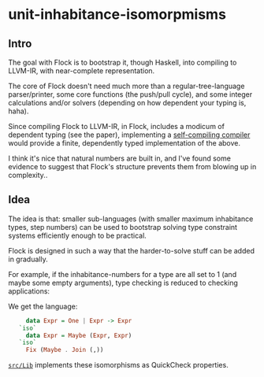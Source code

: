 # unit-inhabitance-isomorpmisms

## Intro

The goal with Flock is to bootstrap it, though Haskell, into compiling to LLVM-IR, with near-complete representation.

The core of Flock doesn't need much more than a regular-tree-language parser/printer, some core functions (the push/pull cycle),
and some integer calculations and/or solvers (depending on how dependent your typing is, haha).

Since compiling Flock to LLVM-IR, in Flock, includes a modicum of dependent typing (see the paper),
implementing a [self-compiling compiler](https://en.wikipedia.org/wiki/Bootstrapping_(compilers)) would provide a
finite, dependently typed implementation of the above.

I think it's nice that natural numbers are built in, and I've found some evidence to suggest that Flock's structure prevents them from
blowing up in complexity..

## Idea

The idea is that:
  smaller sub-languages (with smaller maximum inhabitance types, step numbers)
  can be used to bootstrap solving type constraint systems efficiently enough to be practical.

Flock is designed in such a way that the harder-to-solve stuff can be added in gradually.

For example, if the inhabitance-numbers for a type are all set to 1 (and maybe some empty arguments),
  type checking is reduced to checking applications:

We get the language:

```haskell
     data Expr = One | Expr -> Expr
   `iso`
     data Expr = Maybe (Expr, Expr)
   `iso`
     Fix (Maybe . Join (,))
```

[`src/Lib`](`src/Lib`) implements these isomorphisms as QuickCheck properties.

